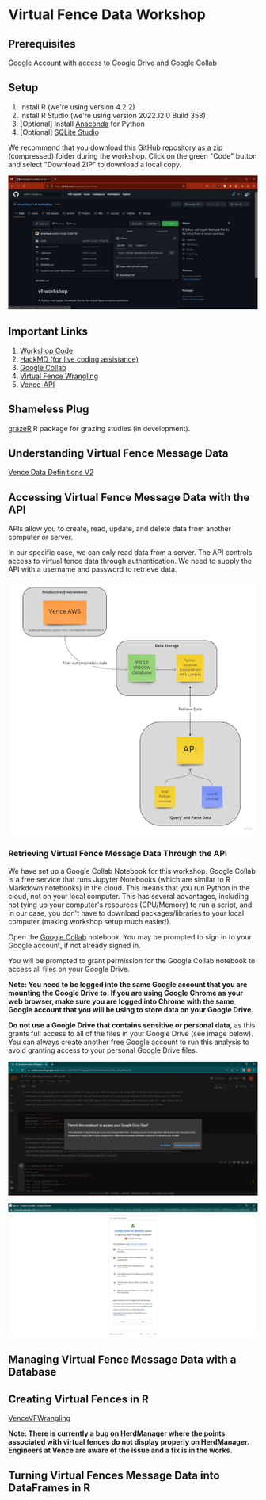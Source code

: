 # Virtual Fence Data Workshop

## Prerequisites

Google Account with access to Google Drive and Google Collab

## Setup

1. Install R (we're using version 4.2.2)
2. Install R Studio (we're using version 2022.12.0 Build 353)
3. [Optional] Install [Anaconda](https://www.anaconda.com/products/distribution) for Python
4. [Optional] [SQLite Studio](https://sqlitestudio.pl/)

We recommend that you download this GitHub repository as a zip (compressed) folder during the workshop. Click on the green "Code" button and select "Download ZIP"  to download a local copy.

![](docs/attachments/download-repo-as-zip-folder.jpg)

## Important Links

1. [Workshop Code](https://github.com/amantaya/vf-workshop/tree/main/code)
2. [HackMD (for live coding assistance)](https://hackmd.io/@yW3saP0JQS-tB5uNp9cJ-Q/Hk7YL6Uhs/edit)
3. [Google Collab](https://colab.research.google.com/github/amantaya/vf-workshop/blob/main/code/VF_In_Service_Vence_API.ipynb)
4. [Virtual Fence Wrangling](https://github.com/Brandkmayer/VenceVFWrangling)
5. [Vence-API](https://github.com/amantaya/Vence-API)

## Shameless Plug

[grazeR](https://github.com/amantaya/grazeR) R package for grazing studies (in development).

## Understanding Virtual Fence Message Data

[Vence Data Definitions V2](https://docs.google.com/document/d/1mSkW57wWF59D9fOm_tbnTVByqaYR4UnV/edit)

## Accessing Virtual Fence Message Data with the API

APIs allow you to create, read, update, and delete data from another computer or server.

In our specific case, we can only read data from a server. The API controls access to virtual fence data through authentication. We need to supply the API with a username and password to retrieve data.

![Vence API Diagram](docs/attachments/Vence-API-Diagram.jpg)

### Retrieving Virtual Fence Message Data Through the API

We have set up a Google Collab Notebook for this workshop. Google Collab is a free service that runs Jupyter Notebooks (which are similar to R Markdown notebooks) in the cloud. This means that you run Python in the cloud, not on your local computer. This has several advantages, including not tying up your computer's resources (CPU/Memory) to run a script, and in our case, you don't have to download packages/libraries to your local computer (making workshop setup much easier!).

Open the [Google Collab](https://colab.research.google.com/github/amantaya/vf-workshop/blob/main/code/VF_In_Service_Vence_API.ipynb) notebook. You may be prompted to sign in to your Google account, if not already signed in.

You will be prompted to grant permission for the Google Collab notebook to access all files on your Google Drive.

**Note: You need to be logged into the same Google account that you are mounting the Google Drive to. If you are using Google Chrome as your web browser, make sure you are logged into Chrome with the same Google account that you will be using to store data on your Google Drive.**

**Do not  use a Google Drive that contains sensitive or personal data**, as this grants full access to all of the files in your Google Drive (see image below). You can always create another free Google account to run this analysis to avoid granting access to your personal Google Drive files. 

![Allow Access to Google Drive Prompt](docs/attachments/allow-access-to-google-drive.jpg)

![Permissions for Google Drive](docs/attachments/permission-for-google-drive.jpg)

## Managing Virtual Fence Message Data with a Database

## Creating Virtual Fences in R

[VenceVFWrangling](https://github.com/Brandkmayer/VenceVFWrangling)

**Note: There is currently a bug on HerdManager where the points associated with virtual fences do not display properly on HerdManager. Engineers at Vence are aware of the issue and a fix is in the works.**

## Turning Virtual Fences Message Data into DataFrames in R